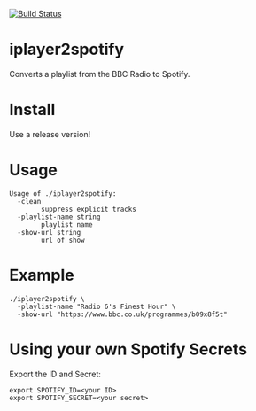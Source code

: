 [![Build Status](https://travis-ci.org/rphillips/iplayer2spotify.svg?branch=master)](https://travis-ci.org/rphillips/iplayer2spotify)

# iplayer2spotify

Converts a playlist from the BBC Radio to Spotify.

# Install

Use a release version!

# Usage

```
Usage of ./iplayer2spotify:
  -clean
    	suppress explicit tracks
  -playlist-name string
    	playlist name
  -show-url string
    	url of show
```

# Example

```
./iplayer2spotify \
  -playlist-name "Radio 6's Finest Hour" \
  -show-url "https://www.bbc.co.uk/programmes/b09x8f5t"
```

# Using your own Spotify Secrets

Export the ID and Secret:
```
export SPOTIFY_ID=<your ID>
export SPOTIFY_SECRET=<your secret>
```

